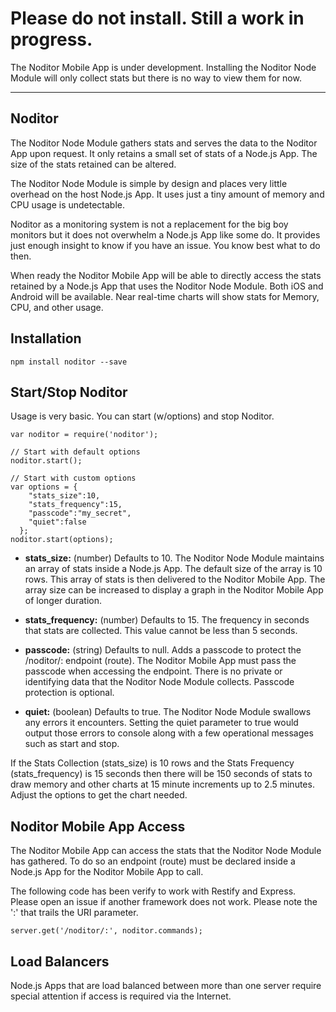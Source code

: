 # Please do not install. Still a work in progress.
The Noditor Mobile App is under development. Installing the Noditor Node Module
will only collect stats but there is no way to view them for now.


---



## Noditor
The Noditor Node Module gathers stats and
serves the data to the Noditor App upon request. It only retains a small set of stats
of a Node.js App. The size of the stats retained can be altered.

The Noditor Node Module is simple by design and places very little overhead on the host Node.js App.
It uses just a tiny amount of memory and CPU usage is undetectable.

Noditor as a monitoring system is not a replacement for the big boy monitors
but it does not overwhelm a Node.js App like some do.
It provides just enough insight to know if you have an issue. You know best what to do then.

When ready the Noditor Mobile App will be able to directly access the stats retained by a Node.js App
that uses the Noditor Node Module. Both iOS and Android will be available. Near real-time charts will show
stats for Memory, CPU, and other usage.


## Installation
```
npm install noditor --save
```




## Start/Stop Noditor
Usage is very basic. You can start (w/options) and stop Noditor.
```
var noditor = require('noditor');

// Start with default options
noditor.start();

// Start with custom options
var options = {
    "stats_size":10,
    "stats_frequency":15,
    "passcode":"my_secret",
    "quiet":false
  };
noditor.start(options);
```


* **stats_size:** (number) Defaults to 10. The Noditor Node Module maintains an array of stats inside a Node.js
App. The default size of the array is 10 rows. This array of stats is then delivered to the Noditor Mobile App. The array size can be increased to display a graph in the Noditor Mobile App of longer duration.

* **stats_frequency:** (number) Defaults to 15. The frequency in seconds that stats are collected. This value cannot be less than 5 seconds.

* **passcode:** (string) Defaults to null. Adds a passcode to protect the /noditor/: endpoint (route). The Noditor Mobile App
must pass the passcode when accessing the endpoint. There is no private or identifying data that the Noditor Node Module collects. Passcode protection is optional.

* **quiet:** (boolean) Defaults to true. The Noditor Node Module swallows any errors it encounters. Setting the
quiet parameter to true would output those errors to console along with a few operational messages such as start
and stop.


If the Stats Collection (stats_size) is 10 rows and the Stats Frequency (stats_frequency)
is 15 seconds then there will be 150 seconds of stats
to draw memory and other charts at 15 minute increments up to 2.5 minutes. Adjust the options to get the
chart needed.



## Noditor Mobile App Access
The Noditor Mobile App can access the stats that the Noditor Node Module has gathered.
To do so an endpoint (route) must be declared inside a Node.js App for the Noditor Mobile App to call.

The following code has been verify to work with Restify and Express. Please open an issue if another
framework does not work. Please note the ':' that trails the URI parameter.

```
server.get('/noditor/:', noditor.commands);
```





## Load Balancers
Node.js Apps that are load balanced between more than one server require special attention
if access is required via the Internet.
